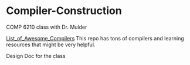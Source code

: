 # Compiler-Construction
COMP 6210 class with Dr. Mulder


[List_of_Awesome_Compilers](https://github.com/aalhour/awesome-compilers?tab=readme-ov-file#educational-and-toy-projects) This repo has tons of compilers and learning resources that might be very helpful.

Design Doc for the class